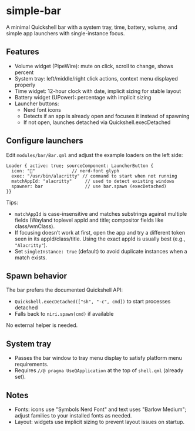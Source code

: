 # simple-bar

A minimal Quickshell bar with a system tray, time, battery, volume, and simple app launchers with single-instance focus.

## Features
- Volume widget (PipeWire): mute on click, scroll to change, shows percent
- System tray: left/middle/right click actions, context menu displayed properly
- Time widget: 12-hour clock with date, implicit sizing for stable layout
- Battery widget (UPower): percentage with implicit sizing
- Launcher buttons:
  - Nerd font icons
  - Detects if an app is already open and focuses it instead of spawning
  - If not open, launches detached via Quickshell.execDetached

## Configure launchers
Edit `modules/bar/Bar.qml` and adjust the example loaders on the left side:

```
Loader { active: true; sourceComponent: LauncherButton {
  icon: ""              // nerd-font glyph
  exec: "/usr/bin/alacritty" // command to start when not running
  matchAppId: "alacritty"     // used to detect existing windows
  spawner: bar                // use bar.spawn (execDetached)
}}
```

Tips:
- `matchAppId` is case-insensitive and matches substrings against multiple fields (Wayland toplevel appId and title; compositor fields like class/wmClass).
- If focusing doesn’t work at first, open the app and try a different token seen in its appId/class/title. Using the exact appId is usually best (e.g., `"Alacritty"`).
- Set `singleInstance: true` (default) to avoid duplicate instances when a match exists.

## Spawn behavior
The bar prefers the documented Quickshell API:
- `Quickshell.execDetached(["sh", "-c", cmd])` to start processes detached
- Falls back to `niri.spawn(cmd)` if available

No external helper is needed.

## System tray
- Passes the bar window to tray menu display to satisfy platform menu requirements.
- Requires `//@ pragma UseQApplication` at the top of `shell.qml` (already set).

## Notes
- Fonts: icons use "Symbols Nerd Font" and text uses "Barlow Medium"; adjust families to your installed fonts as needed.
- Layout: widgets use implicit sizing to prevent layout issues on startup.
